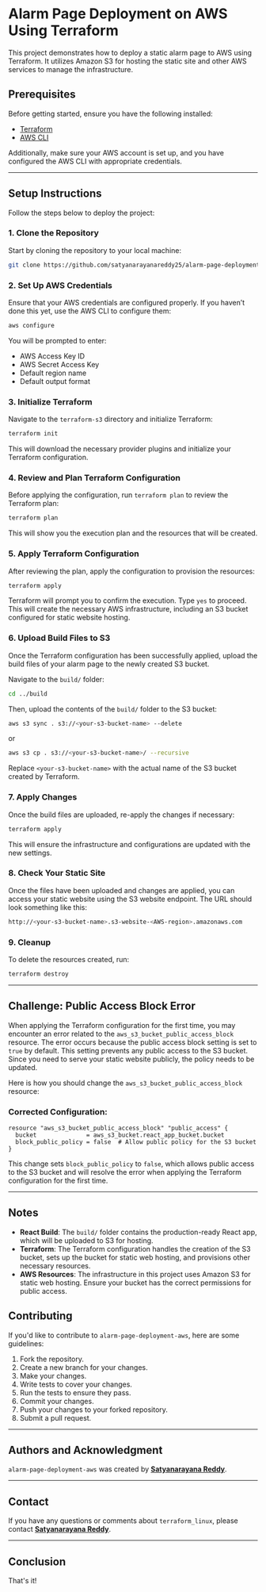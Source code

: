 # Alarm Page Deployment on AWS Using Terraform

This project demonstrates how to deploy a static alarm page to AWS using Terraform. It utilizes Amazon S3 for hosting the static site and other AWS services to manage the infrastructure.

## Prerequisites

Before getting started, ensure you have the following installed:

- [Terraform](https://www.terraform.io/downloads.html)
- [AWS CLI](https://aws.amazon.com/cli/)

Additionally, make sure your AWS account is set up, and you have configured the AWS CLI with appropriate credentials.

---

## Setup Instructions

Follow the steps below to deploy the project:

### 1. Clone the Repository

Start by cloning the repository to your local machine:

```bash
git clone https://github.com/satyanarayanareddy25/alarm-page-deployment-aws.git
```

### 2. Set Up AWS Credentials

Ensure that your AWS credentials are configured properly. If you haven’t done this yet, use the AWS CLI to configure them:

```bash
aws configure
```

You will be prompted to enter:

- AWS Access Key ID
- AWS Secret Access Key
- Default region name
- Default output format

### 3. Initialize Terraform

Navigate to the `terraform-s3` directory and initialize Terraform:

```bash
terraform init
```

This will download the necessary provider plugins and initialize your Terraform configuration.

### 4. Review and Plan Terraform Configuration

Before applying the configuration, run `terraform plan` to review the Terraform plan:

```bash
terraform plan
```

This will show you the execution plan and the resources that will be created.

### 5. Apply Terraform Configuration

After reviewing the plan, apply the configuration to provision the resources:

```bash
terraform apply
```

Terraform will prompt you to confirm the execution. Type `yes` to proceed. This will create the necessary AWS infrastructure, including an S3 bucket configured for static website hosting.

### 6. Upload Build Files to S3

Once the Terraform configuration has been successfully applied, upload the build files of your alarm page to the newly created S3 bucket.

Navigate to the `build/` folder:

```bash
cd ../build
```

Then, upload the contents of the `build/` folder to the S3 bucket:

```bash
aws s3 sync . s3://<your-s3-bucket-name> --delete
```
or 
```bash
aws s3 cp . s3://<your-s3-bucket-name>/ --recursive
```


Replace `<your-s3-bucket-name>` with the actual name of the S3 bucket created by Terraform.

### 7. Apply Changes

Once the build files are uploaded, re-apply the changes if necessary:

```bash
terraform apply
```

This will ensure the infrastructure and configurations are updated with the new settings.

### 8. Check Your Static Site

Once the files have been uploaded and changes are applied, you can access your static website using the S3 website endpoint. The URL should look something like this:

```bash
http://<your-s3-bucket-name>.s3-website-<AWS-region>.amazonaws.com
```

### 9. Cleanup
To delete the resources created, run:
```bash
terraform destroy
```

---

## Challenge: Public Access Block Error

When applying the Terraform configuration for the first time, you may encounter an error related to the `aws_s3_bucket_public_access_block` resource. The error occurs because the public access block setting is set to `true` by default. This setting prevents any public access to the S3 bucket. Since you need to serve your static website publicly, the policy needs to be updated.

Here is how you should change the `aws_s3_bucket_public_access_block` resource:

### Corrected Configuration:

```hcl
resource "aws_s3_bucket_public_access_block" "public_access" {
  bucket              = aws_s3_bucket.react_app_bucket.bucket
  block_public_policy = false  # Allow public policy for the S3 bucket
}
```

This change sets `block_public_policy` to `false`, which allows public access to the S3 bucket and will resolve the error when applying the Terraform configuration for the first time.

---


## Notes

- **React Build**: The `build/` folder contains the production-ready React app, which will be uploaded to S3 for hosting.
- **Terraform**: The Terraform configuration handles the creation of the S3 bucket, sets up the bucket for static web hosting, and provisions other necessary resources.
- **AWS Resources**: The infrastructure in this project uses Amazon S3 for static web hosting. Ensure your bucket has the correct permissions for public access.



## Contributing

If you'd like to contribute to `alarm-page-deployment-aws`, here are some guidelines:

1. Fork the repository.
2. Create a new branch for your changes.
3. Make your changes.
4. Write tests to cover your changes.
5. Run the tests to ensure they pass.
6. Commit your changes.
7. Push your changes to your forked repository.
8. Submit a pull request.

---



## Authors and Acknowledgment

`alarm-page-deployment-aws` was created by **[Satyanarayana Reddy](https://github.com/satyanarayanareddy25)**.



---



## Contact

If you have any questions or comments about `terraform_linux`, please contact **[Satyanarayana Reddy](annapureddysatya00789@gmail.com)**.

---

## Conclusion

That's it! 

